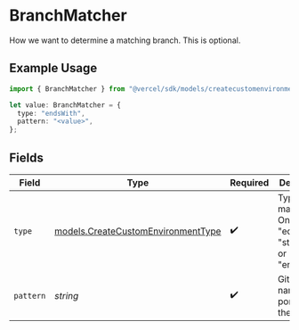 # BranchMatcher

How we want to determine a matching branch. This is optional.

## Example Usage

```typescript
import { BranchMatcher } from "@vercel/sdk/models/createcustomenvironmentop.js";

let value: BranchMatcher = {
  type: "endsWith",
  pattern: "<value>",
};
```

## Fields

| Field                                                                          | Type                                                                           | Required                                                                       | Description                                                                    |
| ------------------------------------------------------------------------------ | ------------------------------------------------------------------------------ | ------------------------------------------------------------------------------ | ------------------------------------------------------------------------------ |
| `type`                                                                         | [models.CreateCustomEnvironmentType](../models/createcustomenvironmenttype.md) | :heavy_check_mark:                                                             | Type of matcher. One of \"equals\", \"startsWith\", or \"endsWith\".           |
| `pattern`                                                                      | *string*                                                                       | :heavy_check_mark:                                                             | Git branch name or portion thereof.                                            |